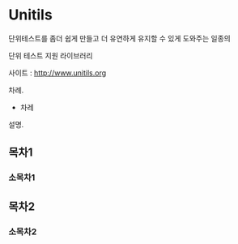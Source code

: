 # Unitils

단위테스트를 좀더 쉽게 만들고 더 유연하게 유지할 수 있게 도와주는 일종의

단위 테스트 지원 라이브러리

사이트 : <http://www.unitils.org>

차례.

- 차레

설명.

## 목차1

### 소목차1

## 목차2

### 소목차2
